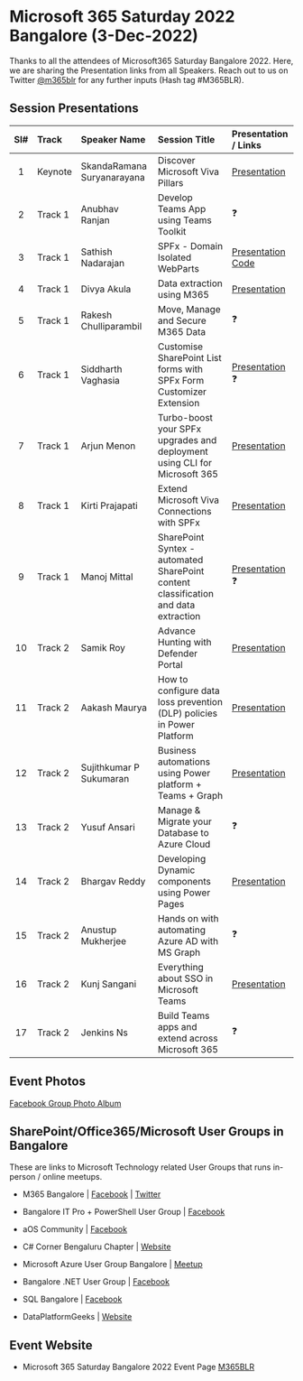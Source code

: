 # Microsoft 365 Saturday 2022 Bangalore (3-Dec-2022)

Thanks to all the attendees of Microsoft365 Saturday Bangalore 2022.  Here, we are sharing the Presentation links from all Speakers. Reach out to us on Twitter [@m365blr](https://twitter.com/m365blr "Microsoft365 Bangalore") for any further inputs (Hash tag #M365BLR).

## Session Presentations

| Sl# | Track | Speaker Name | Session Title | Presentation / Links |
|:---:|:------|:-----------|:---------|:------------|
| 1  | Keynote | SkandaRamana Suryanarayana | Discover Microsoft Viva Pillars | [Presentation](https://github.com/mstechcomin/m365-saturday-2022-blr/blob/master/docs/m365-saturday-2022-blr/blob/master/docs/SkandaRamana_Suryanarayana-Discover_Microsoft_Viva_Pillars.pdf?raw=true "Presentation")  |
| 2  | Track 1 | Anubhav Ranjan | Develop Teams App using Teams Toolkit | :question: |
| 3  | Track 1 | Sathish Nadarajan | SPFx - Domain Isolated WebParts | [Presentation](https://github.com/mstechcomin/m365-saturday-2022-blr/blob/master/docs/m365-saturday-2022-blr/blob/master/docs/Sathish_Nadarajan-SPFx_Domain_Isolated_WebParts.pdf "Presentation") [Code](https://github.com/mstechcomin/m365-saturday-2022-blr/blob/master/docs/Code-Sathish_Nadarajan-SPFx_Domain_Isolated_WebParts.zip "Code") |
| 4  | Track 1 | Divya Akula | Data extraction using M365 | [Presentation](https://github.com/mstechcomin/m365-saturday-2022-blr/blob/master/docs/m365-saturday-2022-blr/blob/master/docs/Divya_Akula-Data_Extraction_using_M365_Syntex.pdf "Presentation") |
| 5  | Track 1 | Rakesh Chulliparambil | Move, Manage and Secure M365 Data | :question: |
| 6  | Track 1 | Siddharth Vaghasia | Customise SharePoint List forms with SPFx Form Customizer Extension | [Presentation](https://github.com/mstechcomin/m365-saturday-2022-blr/blob/master/docs/Siddharth_Vaghasia-Customise_SharePoint_List_Forms_with_SPFx_Form_Customizer_Extension.pdf "Presentation") :question: |
| 7  | Track 1 | Arjun Menon | Turbo-boost your SPFx upgrades and deployment using CLI for Microsoft 365 | [Presentation](https://github.com/mstechcomin/m365-saturday-2022-blr/blob/master/docs/Arjun_Menon-Turbo_Boost_your_SPFx_upgrades_and_deployment_using_CLI_for_M365.pdf "Presentation") |
| 8  | Track 1 | Kirti Prajapati | Extend Microsoft Viva Connections with SPFx | [Presentation](https://github.com/mstechcomin/m365-saturday-2022-blr/blob/master/docs/Kirti_Prajapati-Extend_Microsoft_Viva_Connections_with_SPFx.pdf "Presentation") |
| 9  | Track 1 | Manoj Mittal | SharePoint Syntex - automated SharePoint content classification and data extraction | [Presentation](https://github.com/mstechcomin/m365-saturday-2022-blr/blob/master/docs/ "Presentation") :question: |
| 10 | Track 2 | Samik Roy | Advance Hunting with Defender Portal | [Presentation](https://github.com/mstechcomin/m365-saturday-2022-blr/blob/master/docs/Samik_Roy-Advance_Hunting_with_Defender_Portal.pdf "Presentation") |
| 11 | Track 2 | Aakash Maurya | How to configure data loss prevention (DLP) policies in Power Platform | [Presentation](https://github.com/mstechcomin/m365-saturday-2022-blr/blob/master/docs/m365-saturday-2020-blr/blob/master/docs/Aakash_Maurya-How_to_configuredata_loss_prevention_(DLP)_policies_in_PowerPlatform.pdf?raw=true "Presentation") |
| 12 | Track 2 | Sujithkumar P Sukumaran | Business automations using Power platform + Teams + Graph | [Presentation](https://github.com/mstechcomin/m365-saturday-2022-blr/blob/master/docs/Sujithkumar-Business_Automations_using_PowerPlatform_Teams_GraphAPI.pdf "Presentation") |
| 13 | Track 2 | Yusuf Ansari | Manage & Migrate your Database to Azure Cloud | :question: |
| 14 | Track 2 | Bhargav Reddy | Developing Dynamic components using Power Pages | [Presentation](https://github.com/mstechcomin/m365-saturday-2022-blr/blob/master/docs/Bhargav_Reddy-Developing_Dynamic_Components_using_PowerPages.pdf "Presentation") |
| 15 | Track 2 | Anustup Mukherjee | Hands on with automating Azure AD with MS Graph | :question: |
| 16 | Track 2 | Kunj Sangani | Everything about SSO in Microsoft Teams | [Presentation](https://github.com/mstechcomin/m365-saturday-2022-blr/blob/master/docs/Kunj_Sangani-Everything_about_SSO_in_MicrosoftTeams.pdf "Presentation") |
| 17 | Track 2 | Jenkins Ns | Build Teams apps and extend across Microsoft 365 |  :question: |


## Event Photos
[Facebook Group Photo Album](https://www.facebook.com/media/set?set=oa.601945815036623&type=3 "Facebook Group Photo Album")

## SharePoint/Office365/Microsoft User Groups in Bangalore
These are links to Microsoft Technology related User Groups that runs in-person / online meetups.
* M365 Bangalore | [Facebook](https://www.facebook.com/groups/m365blr/ "Facebook") | [Twitter](https://twitter.com/m365blr "Twitter")

* Bangalore IT Pro + PowerShell User Group | [Facebook](https://www.facebook.com/groups/psbug/ "Facebook")

* aOS Community | [Facebook](https://www.facebook.com/aosComm/ "Facebook")

* C# Corner Bengaluru Chapter | [Website](https://www.c-sharpcorner.com/chapters/bengaluru-chapter "C# Corner Bengaluru Chapter")

* Microsoft Azure User Group Bangalore | [Meetup](https://www.meetup.com/Microsoft-Azure-Bangalore/  "Meetup")

* Bangalore .NET User Group | [Facebook](https://www.facebook.com/groups/BDotNet/  "Facebook")

* SQL Bangalore | [Facebook](https://www.facebook.com/groups/SQLBangalore/   "Facebook")

* DataPlatformGeeks | [Website](http://www.dataplatformgeeks.com/ "Website")

## Event Website

* Microsoft 365 Saturday Bangalore 2022 Event Page [M365BLR](https://www.m365event.com/ "M365BLR 3-Dec-2022")
